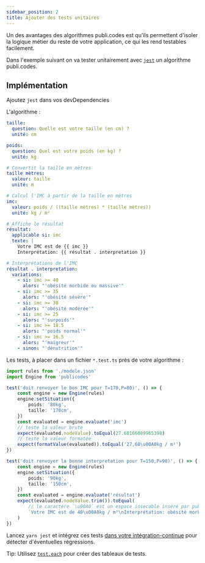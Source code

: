 ```yaml
---
sidebar_position: 2
title: Ajouter des tests unitaires
---
```


Un des avantages des algorithmes publi.codes est qu'ils permettent d'isoler la logique métier du reste de votre application, ce qui les rend testables facilement.

Dans l'exemple suivant on va tester unitairement avec [`jest`](https://jestjs.io/fr) un algorithme publi.codes.

## Implémentation

Ajoutez `jest` dans vos devDependencies

L'algorithme :

```yaml
taille:
  question: Quelle est votre taille (en cm) ?
  unité: cm

poids:
  question: Quel est votre poids (en kg) ?
  unité: kg

# Convertit la taille en mètres
taille mètres:
  valeur: taille
  unité: m

# Calcul l'IMC à partir de la taille en mètres
imc:
  valeur: poids / ((taille mètres) * (taille mètres))
  unité: kg / m²

# Affiche le résultat
résultat:
  applicable si: imc
  texte: |
    Votre IMC est de {{ imc }}
    Interprétation: {{ résultat . interpretation }}

# Interprétations de l'IMC
résultat . interpretation:
  variations:
    - si: imc >= 40
      alors: "'obésité morbide ou massive'"
    - si: imc >= 35
      alors: "'obésité sévère'"
    - si: imc >= 30
      alors: "'obésité modérée'"
    - si: imc >= 25
      alors: "'surpoids'"
    - si: imc >= 18.5
      alors: "'poids normal'"
    - si: imc >= 16.5
      alors: "'maigreur'"
    - sinon: "'dénutrition'"
```

Les tests, à placer dans un fichier `*.test.ts` près de votre algorithme :

```ts
import rules from './modele.json'
import Engine from 'publicodes'

test('doit renvoyer le bon IMC pour T=170,P=80)', () => {
	const engine = new Engine(rules)
	engine.setSituation({
		poids: '80kg',
		taille: '170cm',
	})
	const evaluated = engine.evaluate('imc')
	// teste la valeur brute
	expect(evaluated.nodeValue).toEqual(27.68166089965398)
	// teste la valeur formatée
	expect(formatValue(evaluated)).toEqual('27,68\u00A0kg / m²')
})

test('doit renvoyer la bonne interpretation pour T=150,P=90)', () => {
	const engine = new Engine(rules)
	engine.setSituation({
		poids: '90kg',
		taille: '150cm',
	})
	const evaluated = engine.evaluate('résultat')
	expect(evaluated.nodeValue.trim()).toEqual(
		// le caractère `\u00A0` est un espace insecable inséré par publi.codes lors du formatage d'unité
		`Votre IMC est de 40\u00A0kg / m²\nInterprétation: obésité morbide ou massive`,
	)
})
```

Lancez `yarn jest` et intégrez ces tests [dans votre intégration-continue](https://github.com/publicodes/publicodes/blob/3161e4017970a77f8a793fc0bb614643b28b758e/.github/workflows/test.yaml#L12) pour détecter d'éventuelles régressions.

Tip: Utilisez [`test.each`](https://jestjs.io/fr/docs/api#testeachtablename-fn-timeout) pour créer des tableaux de tests.
